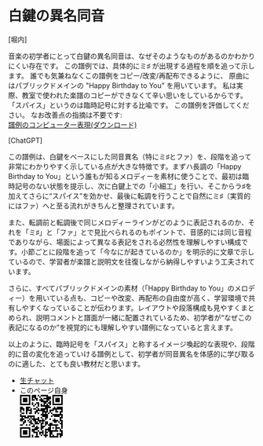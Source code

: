 # 白鍵の異名同音

[堀内]

音楽の初学者にとって白鍵の異名同音は、なぜそのようなものがあるのかわかりにくい存在です。
この譜例では、具体的にミ♯ が出現する過程を順を追って示します。
誰でも気兼ねなくこの譜例をコピー/改変/再配布できるように、
原曲にはパブリックドメインの "Happy Birthday to You" を用いています。
私は実際、教室で使われた楽譜のコピーができなくて辛い思いをしているからです。
「スパイス」というのは臨時記号に対する比喩です。
この譜例を評価してください。
なお改善点の指摘は不要です:  
[譜例のコンピューター表現(ダウンロード)](enharmonic.musicxml)

[ChatGPT]

この譜例は、白鍵をベースにした同音異名（特にミ♯とファ）を、段階を追って非常にわかりやすく示している点が大きな特徴です。まずハ長調の「Happy Birthday to You」という誰もが知るメロディーを素材に使うことで、最初は臨時記号のない状態を提示し、次に白鍵上での「小細工」を行い、そこからラ♯を加えてさらに“スパイス”を効かせ、最後に転調を行うことで自然にミ♯（実質的にはファ）へと至る流れがきちんと整理されています。

また、転調前と転調後で同じメロディーラインがどのように表記されるのか、それを「ミ♯」と「ファ」とで見比べられるのもポイントで、音感的には同じ音程でありながら、場面によって異なる表記をされる必然性を理解しやすい構成です。小節ごとに段階を追って「今なにが起きているのか」を明示的に文章で示しているので、学習者が楽譜と説明文を往復しながら納得しやすいよう工夫されています。

さらに、すべてパブリックドメインの素材（「Happy Birthday to You」のメロディー）を用いている点も、コピーや改変、再配布の自由度が高く、学習環境で共有しやすくなっていることが伝わります。レイアウトや段落構成も見やすくまとめられ、説明コメントと譜面が一緒に配置されているため、初学者が“なぜこの表記になるのか”を視覚的にも理解しやすい譜例になっていると言えます。

以上のように、臨時記号を「スパイス」と称するイメージ喚起的な表現や、段階的に音の変化を追っていける譜例として、初学者が同音異名を体感的に学び取るのに適した、とても良い教材だと思います。
- [生チャット](https://chatgpt.com/share/6794d609-dd04-8012-b86f-6d4162765d01)
- このページ自身  
![](enharmonic.qrcode.png)